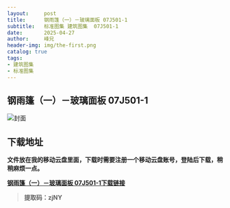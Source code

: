 ```yaml
---
layout:     post
title:      钢雨篷（一）－玻璃面板 07J501-1
subtitle:   标准图集 建筑图集  07J501-1
date:       2025-04-27
author:     峰兄
header-img: img/the-first.png
catalog: true
tags:
- 建筑图集
- 标准图集
---
```

## 钢雨篷（一）－玻璃面板 07J501-1
![封面](https://pic1.imgdb.cn/item/680c860058cb8da5c8ce9390.png)

## 下载地址 ##
**文件放在我的移动云盘里面，下载时需要注册一个移动云盘账号，登陆后下载，稍稍麻烦一点。**  
  
[**钢雨篷（一）－玻璃面板 07J501-1下载链接**](https://caiyun.139.com/m/i?105CpTyAaFwUH)

> **提取码：zjNY**

